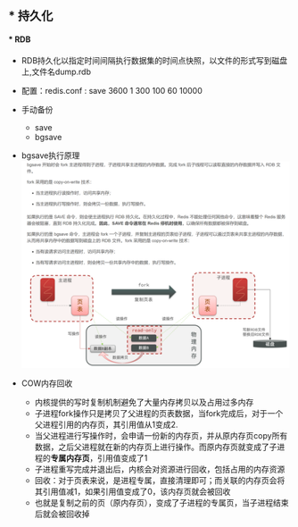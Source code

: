 ## * 持久化

#### * RDB

* RDB持久化以指定时间间隔执行数据集的时间点快照，以文件的形式写到磁盘上,文件名dump.rdb
* 配置：redis.conf : save 3600 1 300 100 60 10000
* 手动备份

  * save
  * bgsave
* bgsave执行原理![1729172719291](image/redis/1729172719291.png)
* COW内存回收

  * 内核提供的写时复制机制避免了大量内存拷贝以及占用过多内存
  * 子进程fork操作只是拷贝了父进程的页表数据，当fork完成后，对于一个父进程引用的内存页，其引用值从1变成2.
  * 当父进程进行写操作时，会申请一份新的内存页，并从原内存页copy所有数据，之后父进程就在新的内存页上进行操作。而原内存页就变成了子进程的**专属内存页**，引用值变成了1
  * 子进程重写完成并退出后，内核会对资源进行回收，包括占用的内存资源
  * 回收：对于页表来说，是进程专属，直接清理即可；而关联的内存页会将其引用值减1，如果引用值变成了0，该内存页就会被回收
  * 也就是复制之前的页（原内存页），变成了子进程的专属页，当子进程结束后就会被回收掉
